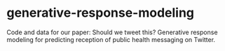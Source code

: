 # generative-response-modeling
Code and data for our paper: Should we tweet this? Generative response modeling for predicting reception of public health messaging on Twitter.
